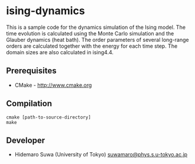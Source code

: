 ising-dynamics
==========================

This is a sample code for the dynamics simulation of the Ising model. The time evolution is calculated using the Monte Carlo simulation and the Glauber dynamics (heat bath). The order parameters of several long-range orders are calculated together with the energy for each time step. The domain sizes are also calculated in ising4.4.

## Prerequisites

 - CMake - http://www.cmake.org 

## Compilation

    cmake [path-to-source-directory]
    make
    
## Developer

 - Hidemaro Suwa (University of Tokyo) suwamaro@phys.s.u-tokyo.ac.jp
